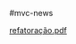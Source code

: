 # m v c - n e w s 

[refatoração.pdf](https://github.com/user-attachments/files/19276987/refatoracao.pdf)
